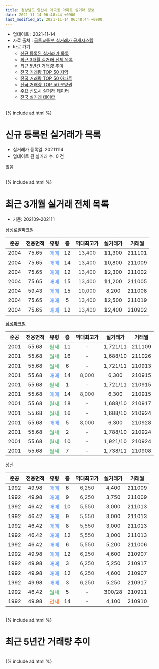 ```yaml
---
title: 경상남도 양산시 어곡동 아파트 실거래 정보
date: 2021-11-14 06:48:44 +0900
last_modified_at: 2021-11-14 06:48:44 +0900
---
```


* 업데이트 : 2021-11-14
* 자료 출처 : [국토교통부 실거래가 공개시스템](http://rt.molit.go.kr)
* 바로 가기
    * [신규 등록된 실거래가 목록](#신규-등록된-실거래가-목록)
    * [최근 3개월 실거래 전체 목록](#최근-3개월-실거래-전체-목록)
    * [최근 5년간 거래량 추이](#최근-5년간-거래량-추이)
    * [전국 거래량 TOP 50 지역](https://inasie.github.io/apt-trade-info/최근-3개월-전국에서-가장-거래가-많이-발생한-지역)
    * [전국 거래량 TOP 50 아파트](https://inasie.github.io/apt-trade-info/최근-3개월-전국에서-가장-거래가-많이-발생한-아파트)
    * [전국 거래량 TOP 50 분양권](https://inasie.github.io/apt-trade-info/최근-3개월-전국에서-가장-거래가-많이-발생한-분양권)
    * [주요 신도시 실거래 데이터](https://inasie.github.io/apt-trade-info/주요-신도시)
    * [전국 실거래 데이터](https://inasie.github.io/apt-trade-info/전국)
<br>
{% include ad.html %}
<br>

# 신규 등록된 실거래가 목록
* 실거래가 등록일: 20211114
* 업데이트 된 실거래 수: 0 건

없음

<br>
{% include ad.html %}
<br>

# 최근 3개월 실거래 전체 목록
* 기준: 202109-202111


[삼성로얄파크빌](https://search.naver.com/search.naver?query=%EA%B2%BD%EC%83%81%EB%82%A8%EB%8F%84+%EC%96%91%EC%82%B0%EC%8B%9C+%EC%96%B4%EA%B3%A1%EB%8F%99+%EC%82%BC%EC%84%B1%EB%A1%9C%EC%96%84%ED%8C%8C%ED%81%AC%EB%B9%8C)

|준공|전용면적|유형|층|역대최고가|실거래가|거래월|
|:---:|:---:|:---:|:---:|:---:|:---:|:---:|
|2004|75.65|<span style="color:#4285f3">매매</span>|12|<span style="color:#444444">13,400</span>|11,300|211101|
|2004|75.65|<span style="color:#4285f3">매매</span>|14|<span style="color:#444444">13,400</span>|10,800|211009|
|2004|75.65|<span style="color:#4285f3">매매</span>|12|<span style="color:#444444">13,400</span>|12,300|211002|
|2004|75.65|<span style="color:#4285f3">매매</span>|15|<span style="color:#444444">13,400</span>|11,200|211005|
|2004|59.43|<span style="color:#4285f3">매매</span>|15|<span style="color:#444444">10,000</span>|8,200|211008|
|2004|75.65|<span style="color:#4285f3">매매</span>|5|<span style="color:#444444">13,400</span>|12,500|211019|
|2004|75.65|<span style="color:#4285f3">매매</span>|12|<span style="color:#444444">13,400</span>|12,400|210902|

[삼성파크빌](https://search.naver.com/search.naver?query=%EA%B2%BD%EC%83%81%EB%82%A8%EB%8F%84+%EC%96%91%EC%82%B0%EC%8B%9C+%EC%96%B4%EA%B3%A1%EB%8F%99+%EC%82%BC%EC%84%B1%ED%8C%8C%ED%81%AC%EB%B9%8C)

|준공|전용면적|유형|층|역대최고가|실거래가|거래월|
|:---:|:---:|:---:|:---:|:---:|:---:|:---:|
|2001|55.68|<span style="color:#34a853">월세</span>|11|<span style="color:#444444">-</span>|1,721/11|211109|
|2001|55.68|<span style="color:#34a853">월세</span>|16|<span style="color:#444444">-</span>|1,688/10|211026|
|2001|55.68|<span style="color:#34a853">월세</span>|6|<span style="color:#444444">-</span>|1,721/11|210913|
|2001|55.68|<span style="color:#4285f3">매매</span>|14|<span style="color:#444444">8,000</span>|6,300|210915|
|2001|55.68|<span style="color:#34a853">월세</span>|1|<span style="color:#444444">-</span>|1,721/11|210915|
|2001|55.68|<span style="color:#4285f3">매매</span>|14|<span style="color:#444444">8,000</span>|6,300|210915|
|2001|55.68|<span style="color:#34a853">월세</span>|18|<span style="color:#444444">-</span>|1,688/10|210917|
|2001|55.68|<span style="color:#34a853">월세</span>|16|<span style="color:#444444">-</span>|1,688/10|210924|
|2001|55.68|<span style="color:#4285f3">매매</span>|5|<span style="color:#444444">8,000</span>|6,300|210928|
|2001|55.68|<span style="color:#34a853">월세</span>|2|<span style="color:#444444">-</span>|1,788/10|210924|
|2001|55.68|<span style="color:#34a853">월세</span>|10|<span style="color:#444444">-</span>|1,921/10|210924|
|2001|55.68|<span style="color:#34a853">월세</span>|7|<span style="color:#444444">-</span>|1,738/11|210908|

[성신](https://search.naver.com/search.naver?query=%EA%B2%BD%EC%83%81%EB%82%A8%EB%8F%84+%EC%96%91%EC%82%B0%EC%8B%9C+%EC%96%B4%EA%B3%A1%EB%8F%99+%EC%84%B1%EC%8B%A0)

|준공|전용면적|유형|층|역대최고가|실거래가|거래월|
|:---:|:---:|:---:|:---:|:---:|:---:|:---:|
|1992|49.98|<span style="color:#4285f3">매매</span>|6|<span style="color:#444444">6,250</span>|4,400|211009|
|1992|49.98|<span style="color:#4285f3">매매</span>|9|<span style="color:#444444">6,250</span>|3,750|211009|
|1992|46.42|<span style="color:#4285f3">매매</span>|10|<span style="color:#444444">5,550</span>|3,000|211013|
|1992|46.42|<span style="color:#4285f3">매매</span>|9|<span style="color:#444444">5,550</span>|3,000|211013|
|1992|46.42|<span style="color:#4285f3">매매</span>|8|<span style="color:#444444">5,550</span>|3,000|211013|
|1992|46.42|<span style="color:#4285f3">매매</span>|12|<span style="color:#444444">5,550</span>|3,000|211013|
|1992|46.42|<span style="color:#4285f3">매매</span>|6|<span style="color:#444444">5,550</span>|5,200|211006|
|1992|49.98|<span style="color:#4285f3">매매</span>|12|<span style="color:#444444">6,250</span>|4,600|210907|
|1992|49.98|<span style="color:#4285f3">매매</span>|3|<span style="color:#444444">6,250</span>|5,250|210917|
|1992|49.98|<span style="color:#4285f3">매매</span>|12|<span style="color:#444444">6,250</span>|4,600|210907|
|1992|49.98|<span style="color:#4285f3">매매</span>|3|<span style="color:#444444">6,250</span>|5,250|210917|
|1992|46.42|<span style="color:#34a853">월세</span>|5|<span style="color:#444444">-</span>|300/28|210911|
|1992|49.98|<span style="color:#ff5a00">전세</span>|14|<span style="color:#444444">-</span>|4,100|210910|


<br>
{% include ad.html %}
<br>

# 최근 5년간 거래량 추이


<div style="width:100%;">
    <canvas id="deal_progress" height="200"></canvas>
</div>

<script>
new Chart(document.getElementById("deal_progress"), {
    type: 'line',
    data: {
        labels: ['201611','201612','201701','201702','201703','201704','201705','201706','201707','201708','201709','201710','201711','201712','201801','201802','201803','201804','201805','201806','201807','201808','201809','201810','201811','201812','201901','201902','201903','201904','201905','201906','201907','201908','201909','201910','201911','201912','202001','202002','202003','202004','202005','202006','202007','202008','202009','202010','202011','202012','202101','202102','202103','202104','202105','202106','202107','202108','202109','202110','202111'],
        datasets: [{
            label: '매매',
            pointRadius: 1,
            data: [9, 3, 8, 3, 6, 7, 8, 3, 5, 5, 5, 4, 3, 4, 2, 3, 3, 7, 2, 1, 2, 4, 2, 5, 1, 1, 1, 3, 3, 2, 2, 2, 3, 3, 0, 1, 5, 3, 1, 3, 4, 3, 13, 2, 2, 4, 1, 6, 6, 6, 2, 2, 11, 27, 18, 3, 6, 3, 8, 12, 1],
            borderColor: "rgba(255, 201, 14, 1)",
            backgroundColor: "rgba(255, 201, 14, 0.5)",
            fill: false,
            lineTension: 0
        },{
            label: '전월세',
            pointRadius: 1,
            data: [2, 13, 2, 0, 6, 3, 3, 3, 2, 10, 4, 2, 2, 0, 7, 1, 10, 3, 3, 2, 2, 1, 0, 2, 3, 5, 3, 1, 1, 2, 1, 3, 3, 2, 9, 3, 2, 3, 0, 5, 1, 2, 4, 4, 8, 10, 4, 1, 4, 1, 2, 4, 1, 2, 3, 0, 2, 0, 9, 1, 1],
            borderColor: "rgba(0, 141, 185, 1)",
            backgroundColor: "rgba(0, 141, 185, 0.5)",
            fill: false,
            lineTension: 0
        }
        ]
    },
    options: {
        responsive: true,
        title: {
            display: false
        },
        tooltips: {
            mode: 'index',
            intersect: false
        },
        hover: {
            mode: 'nearest',
            intersect: true
        },
        scales: {
            xAxes: [{
                display: true,
                scaleLabel: {
                    display: true,
                    labelString: '년/월'
                }
            }],
            yAxes: [{
                display: true,
                ticks: {
                    suggestedMin: 0,
                },
                scaleLabel: {
                    display: true,
                    labelString: '실거래 수'
                }
            }]
        }
    }
});

</script>


<br>
{% include ad.html %}
<br>

